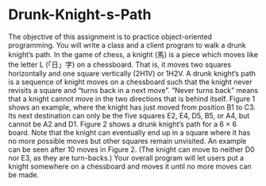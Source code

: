 # Drunk-Knight-s-Path
The objective of this assignment is to practice object-oriented programming. You will write a class 
and a client program to walk a drunk knight’s path.
In the game of chess, a knight (馬) is a piece which moves like the letter L (「日」字) on a 
chessboard. That is, it moves two squares horizontally and one square vertically (2H1V) or 1H2V. A 
drunk knight’s path is a sequence of knight moves on a chessboard such that the knight never 
revisits a square and “turns back in a next move”. “Never turns back” means that a knight cannot 
move in the two directions that is behind itself. Figure 1 shows an example, where the knight has 
just moved from position B1 to C3. Its next destination can only be the five squares E2, E4, D5, B5, or
A4, but cannot be A2 and D1. Figure 2 shows a drunk knight’s path for a 6 × 6 board. Note that the 
knight can eventually end up in a square where it has no more possible moves but other squares 
remain unvisited. An example can be seen after 10 moves in Figure 2. (The knight can move to 
neither D0 nor E3, as they are turn-backs.) Your overall program will let users put a knight 
somewhere on a chessboard and moves it until no more moves can be made.
